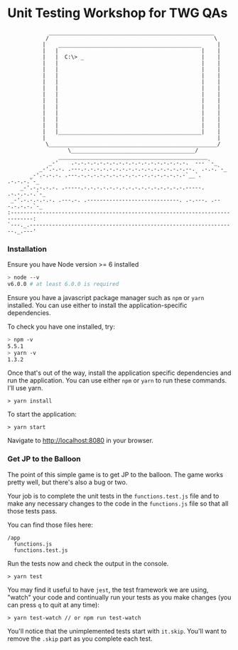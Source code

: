 # Unit Testing Workshop for TWG QAs

```
             ____________________________________________________
            /                                                    \
           |    _____________________________________________     |
           |   |                                             |    |
           |   |  C:\> _                                     |    |
           |   |                                             |    |
           |   |                                             |    |
           |   |                                             |    |
           |   |                                             |    |
           |   |                                             |    |
           |   |                                             |    |
           |   |                                             |    |
           |   |                                             |    |
           |   |                                             |    |
           |   |                                             |    |
           |   |                                             |    |
           |   |_____________________________________________|    |
           |                                                      |
            \_____________________________________________________/
                   \_______________________________________/
                _______________________________________________
             _-'    .-.-.-.-.-.-.-.-.-.-.-.-.-.-.-.-.-.-.  --- `-_
          _-'.-.-. .---.-.-.-.-.-.-.-.-.-.-.-.-.-.-.-.-.--.  .-.-.`-_
       _-'.-.-.-. .---.-.-.-.-.-.-.-.-.-.-.-.-.-.-.-.-.-`__`. .-.-.-.`-_
    _-'.-.-.-.-. .-----.-.-.-.-.-.-.-.-.-.-.-.-.-.-.-.-.-----. .-.-.-.-.`-_
 _-'.-.-.-.-.-. .---.-. .-----------------------------. .-.---. .---.-.-.-.`-_
:-----------------------------------------------------------------------------:
`---._.-----------------------------------------------------------------._.---'
```

### Installation

Ensure you have Node version >= 6 installed

```bash
> node --v
v6.0.0 # at least 6.0.0 is required
```

Ensure you have a javascript package manager such as `npm` or `yarn` installed. You can use either to install the application-specific dependencies.

To check you have one installed, try:
```bash
> npm -v
5.5.1
> yarn -v
1.3.2
```

Once that's out of the way, install the application specific dependencies and run the application.  You can use either `npm` or `yarn` to run these commands.  I'll use yarn.

```
> yarn install
```

To start the application:

```
> yarn start
```

Navigate to [http://localhost:8080](http://localhost:8080) in your browser.


### Get JP to the Balloon

The point of this simple game is to get JP to the balloon.  The game works pretty well, but there's also a bug or two.

Your job is to complete the unit tests in the `functions.test.js` file and to make any necessary changes to the code in the `functions.js` file so that all those tests pass.

You can find those files here:

```
/app
  functions.js
  functions.test.js
```

Run the tests now and check the output in the console.
```
> yarn test
```

You may find it useful to have `jest`, the test framework we are using, "watch" your code and continually run your tests as you make changes (you can press `q` to quit at any time):
```
> yarn test-watch // or npm run test-watch
```

You'll notice that the unimplemented tests start with `it.skip`. You'll want to remove the `.skip` part as you complete each test.

